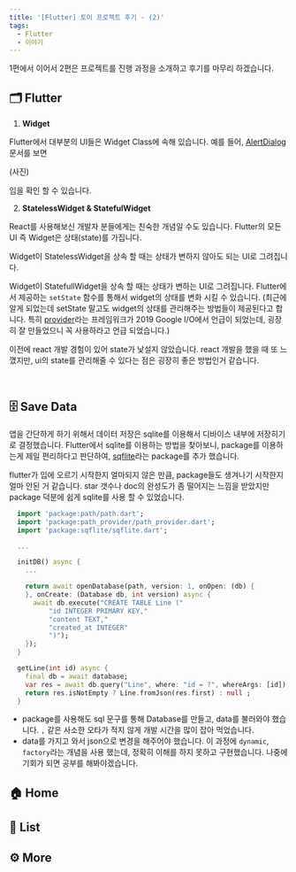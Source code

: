 ```yaml
---
title: '[Flutter] 토이 프로젝트 후기 - (2)'
tags:
  - Flutter
  - 이야기
---
```


1편에서 이어서 2편은 프로젝트를 진행 과정을 소개하고 후기를 마무리 하겠습니다.

## 🗂 Flutter

1. **Widget**

  Flutter에서 대부분의 UI들은 Widget Class에 속해 있습니다.
  예를 들어, [AlertDialog](https://api.flutter.dev/flutter/material/AlertDialog-class.html) 문서를 보면 

  (사진)

  임을 확인 할 수 있습니다.

2. **StatelessWidget & StatefulWidget**

  React를 사용해보신 개발자 분들에게는 친숙한 개념일 수도 있습니다. Flutter의 모든 UI 즉 Widget은 상태(state)를 가집니다. 

  Widget이 StatelessWidget을 상속 할 때는 상태가 변하지 않아도 되는 UI로 그려집니다. 

  Widget이 StatefullWidget을 상속 할 때는 상태가 변하는 UI로 그려집니다. Flutter에서 제공하는 `setState` 함수를 통해서 widget의 상태를 변화 시킬 수 있습니다. (최근에 알게 되었는데 setState 말고도 widget의 상태를 관리해주는 방법들이 제공된다고 합니다. 특히 [provider](https://github.com/google/flutter-provide)라는 프레임워크가 2019 Google I/O에서 언급이 되었는데, 굉장히 잘 만들었으니 꼭 사용하라고 언급 되었습니다.)

  이전에 react 개발 경험이 있어 state가 낯설지 않았습니다. react 개발을 했을 때 또 느꼈지만, ui의 state를 관리해줄 수 있다는 점은 굉장히 좋은 방법인거 같습니다.

<br>

## 🗄 Save Data
  
  앱을 간단하게 하기 위해서 데이터 저장은 sqlite를 이용해서 디바이스 내부에 저장히기로 결정했습니다. Flutter에서 sqlite를 이용하는 방법을 찾아보니, package를 이용하는게 제일 편리하다고 판단하여, [sqflite](https://github.com/tekartik/sqflite)라는 package를 추가 했습니다.

  flutter가 입에 오르기 시작한지 얼마되지 않은 만큼, package들도 생겨나기 시작한지 얼마 안된 거 같습니다. star 갯수나 doc의 완성도가 좀 떨어지는 느낌을 받았지만 package 덕분에 쉽게 sqlite를 사용 할 수 있었습니다.

  ```dart
    import 'package:path/path.dart';
    import 'package:path_provider/path_provider.dart';
    import 'package:sqflite/sqflite.dart';

    ...

    initDB() async {
      ...

      return await openDatabase(path, version: 1, onOpen: (db) {
      }, onCreate: (Database db, int version) async {
        await db.execute("CREATE TABLE Line ("
            "id INTEGER PRIMARY KEY,"
            "content TEXT,"
            "created_at INTEGER"
            ")");
      });
    }

    getLine(int id) async {
      final db = await database;
      var res = await db.query("Line", where: "id = ?", whereArgs: [id]);
      return res.isNotEmpty ? Line.fromJson(res.first) : null ;
    }
  ```
  - package를 사용해도 sql 문구를 통해 Database를 만들고, data를 불러와야 했습니다. `,` 같은 사소한 오타가 적지 않게 개발 시간을 많이 잡아 먹었습니다.
  - data를 가지고 와서 json으로 변경을 해주어야 했습니다. 이 과정에 `dynamic`, `factory`라는 개념을 사용 했는데, 정확히 이해를 하지 못하고 구현했습니다. 나중에 기회가 되면 공부를 해봐야겠습니다.


## 🏠 Home

## ️️️️📄 List
## ️️️️⚙️ More
